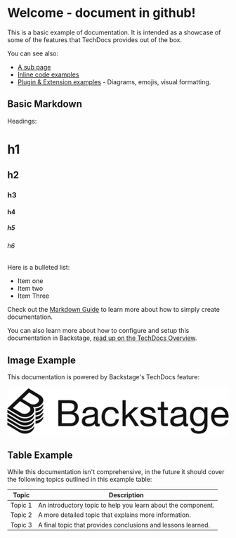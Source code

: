 # Welcome - document in github!

This is a basic example of documentation. It is intended as a showcase of some of the
features that TechDocs provides out of the box.

You can see also:

- [A sub page](sub-page.md)
- [Inline code examples](code/code-sample.md)
- [Plugin & Extension examples](extensions.md) - Diagrams, emojis, visual formatting.

## Basic Markdown

Headings:

# h1

## h2

### h3

#### h4

##### h5

###### h6

Here is a bulleted list:

- Item one
- Item two
- Item Three

Check out the [Markdown Guide](https://www.markdownguide.org/) to learn more about how to
simply create documentation.

You can also learn more about how to configure and setup this documentation in Backstage,
[read up on the TechDocs Overview](https://backstage.io/docs/features/techdocs/).

## Image Example

This documentation is powered by Backstage's TechDocs feature:

![Backstage Logo](images/backstage-logo-cncf.svg)

## Table Example

While this documentation isn't comprehensive, in the future it should cover the following
topics outlined in this example table:

| Topic   | Description                                                  |
| ------- | ------------------------------------------------------------ |
| Topic 1 | An introductory topic to help you learn about the component. |
| Topic 2 | A more detailed topic that explains more information.        |
| Topic 3 | A final topic that provides conclusions and lessons learned. |

